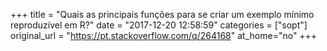 +++
title = "Quais as principais funções para se criar um exemplo mínimo reproduzível em R?"
date = "2017-12-20 12:58:59"
categories = ["sopt"]
original_url = "https://pt.stackoverflow.com/q/264168"
at_home="no"
+++

